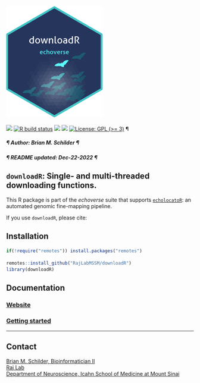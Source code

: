 <img src='https://github.com/RajLabMSSM/downloadR/raw/main/inst/hex/hex.png' height='300'><br><br>
[![](https://img.shields.io/badge/devel%20version-0.99.6-black.svg)](https://github.com/RajLabMSSM/downloadR)
[![R build
status](https://github.com/RajLabMSSM/downloadR/workflows/rworkflows/badge.svg)](https://github.com/RajLabMSSM/downloadR/actions)
[![](https://img.shields.io/github/last-commit/RajLabMSSM/downloadR.svg)](https://github.com/RajLabMSSM/downloadR/commits/main)
[![](https://app.codecov.io/gh/RajLabMSSM/downloadR/branch/main/graph/badge.svg)](https://app.codecov.io/gh/RajLabMSSM/downloadR)
[![License: GPL (\>=
3)](https://img.shields.io/badge/license-GPL%20(%3E=%203)-blue.svg)](https://cran.r-project.org/web/licenses/GPL%20(%3E=%203))
¶ <h5> ¶ Author: <i>Brian M. Schilder</i> ¶ </h5>
<h5> ¶ README updated: <i>Dec-22-2022</i> ¶ </h5>

## `downloadR`: Single- and multi-threaded downloading functions.

This R package is part of the *echoverse* suite that supports
[`echolocatoR`](https://github.com/RajLabMSSM/echolocatoR): an automated
genomic fine-mapping pipeline.

If you use `downloadR`, please cite:

## Installation

``` r
if(!require("remotes")) install.packages("remotes")

remotes::install_github("RajLabMSSM/downloadR")
library(downloadR)
```

## Documentation

### [Website](https://rajlabmssm.github.io/downloadR)

### [Getting started](https://rajlabmssm.github.io/downloadR/articles/downloadR)

<hr>

## Contact

<a href="https://bschilder.github.io/BMSchilder/" target="_blank">Brian
M. Schilder, Bioinformatician II</a>  
<a href="https://rajlab.org" target="_blank">Raj Lab</a>  
<a href="https://icahn.mssm.edu/about/departments/neuroscience" target="_blank">Department
of Neuroscience, Icahn School of Medicine at Mount Sinai</a>
